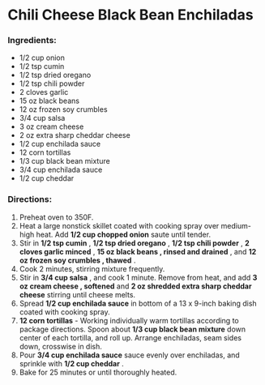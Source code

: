 # Chili Cheese Black Bean Enchiladas 

### Ingredients: 
* 1/2 cup onion
* 1/2 tsp cumin
* 1/2 tsp dried oregano
* 1/2 tsp chili powder
* 2 cloves garlic
* 15 oz black beans
* 12 oz frozen soy crumbles
* 3/4 cup salsa
* 3 oz cream cheese
* 2 oz extra sharp cheddar cheese
* 1/2 cup enchilada sauce
* 12 corn tortillas
* 1/3 cup black bean mixture
* 3/4 cup enchilada sauce
* 1/2 cup cheddar

### Directions: 
1. Preheat oven to 350F. 
2. Heat a large nonstick skillet coated with cooking spray over medium-high heat. Add **1/2 cup chopped onion** saute until tender. 
3. Stir in **1/2 tsp cumin** , **1/2 tsp dried oregano** , **1/2 tsp chili powder** , **2 cloves garlic minced** , **15 oz black beans , rinsed and drained** , and **12 oz frozen soy crumbles , thawed** . 
4. Cook 2 minutes, stirring mixture frequently. 
5. Stir in **3/4 cup salsa** , and cook 1 minute. Remove from heat, and add **3 oz cream cheese , softened** and **2 oz shredded extra sharp cheddar cheese** stirring until cheese melts. 
6. Spread **1/2 cup enchilada sauce** in bottom of a 13 x 9-inch baking dish coated with cooking spray. 
7. **12 corn tortillas** - Working individually warm tortillas according to package directions. Spoon about **1/3 cup black bean mixture** down center of each tortilla, and roll up. Arrange enchiladas, seam sides down, crosswise in dish. 
8. Pour **3/4 cup enchilada sauce** sauce evenly over enchiladas, and sprinkle with **1/2 cup cheddar** . 
9. Bake for 25 minutes or until thoroughly heated. 
